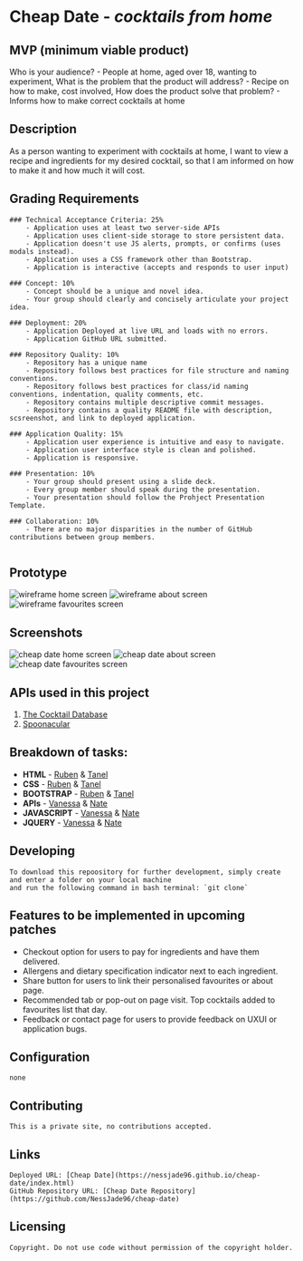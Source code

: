 # Cheap Date - *cocktails from home*

## MVP (minimum viable product)

Who is your audience? - People at home, aged over 18, wanting to experiment,
What is the problem that the product will address? - Recipe on how to make, cost involved,
How does the product solve that problem? - Informs how to make correct cocktails at home

## Description

As a person wanting to experiment with cocktails at home, I want to view a recipe and ingredients for my desired cocktail, so that I am informed on how to make it and how much it will cost.

## Grading Requirements

```
### Technical Acceptance Criteria: 25%
    - Application uses at least two server-side APIs
    - Application uses client-side storage to store persistent data.
    - Application doesn't use JS alerts, prompts, or confirms (uses modals instead).
    - Application uses a CSS framework other than Bootstrap.
    - Application is interactive (accepts and responds to user input)
    
### Concept: 10%
    - Concept should be a unique and novel idea.
    - Your group should clearly and concisely articulate your project idea.
    
### Deployment: 20%
    - Application Deployed at live URL and loads with no errors.
    - Application GitHub URL submitted.
    
### Repository Quality: 10%
    - Repository has a unique name
    - Repository follows best practices for file structure and naming conventions.
    - Repository follows best practices for class/id naming conventions, indentation, quality comments, etc.
    - Repository contains multiple descriptive commit messages.
    - Repository contains a quality README file with description, scsreenshot, and link to deployed application.
    
### Application Quality: 15%
    - Application user experience is intuitive and easy to navigate.
    - Application user interface style is clean and polished.
    - Application is responsive.
    
### Presentation: 10%
    - Your group should present using a slide deck.
    - Every group member should speak during the presentation.
    - Your presentation should follow the Prohject Presentation Template.
    
### Collaboration: 10%
    - There are no major disparities in the number of GitHub contributions between group members.
    
```
## Prototype

![wireframe home screen](assets/images/CheapDateWireFrame1.png)
![wireframe about screen](assets/images/CheapDateWireFrame3.png)
![wireframe favourites screen](assets/images/CheapDateWireFrame2.png)


## Screenshots

![cheap date home screen](assets/images/home-readme.png)
![cheap date about screen](assets/images/about.png)
![cheap date favourites screen](assets/images/favourites.png)


## APIs used in this project

1. [The Cocktail Database](https://www.thecocktaildb.com/api.php?ref=apilist.fun)
2. [Spoonacular](https://spoonacular.com/food-api)

## Breakdown of tasks:

- **HTML** - [Ruben](https://github.com/r-r-i) & [Tanel](https://github.com/kreatifbob)
- **CSS** - [Ruben](https://github.com/r-r-i) & [Tanel](https://github.com/kreatifbob)
- **BOOTSTRAP** - [Ruben](https://github.com/r-r-i) & [Tanel](https://github.com/kreatifbob)
- **APIs** - [Vanessa](https://github.com/NessJade96) & [Nate](https://github.com/vesnathan)
- **JAVASCRIPT** - [Vanessa](https://github.com/NessJade96) & [Nate](https://github.com/vesnathan)
- **JQUERY** - [Vanessa](https://github.com/NessJade96) & [Nate](https://github.com/vesnathan)

## Developing

    To download this repoository for further development, simply create and enter a folder on your local machine
    and run the following command in bash terminal: `git clone`
    
## Features to be implemented in upcoming patches

- Checkout option for users to pay for ingredients and have them delivered.
- Allergens and dietary specification indicator next to each ingredient.
- Share button for users to link their personalised favourites or about page.
- Recommended tab or pop-out on page visit. Top cocktails added to favourites list that day.
- Feedback or contact page for users to provide feedback on UXUI or application bugs.

## Configuration

    none

## Contributing

    This is a private site, no contributions accepted.

## Links

    Deployed URL: [Cheap Date](https://nessjade96.github.io/cheap-date/index.html)
    GitHub Repository URL: [Cheap Date Repository](https://github.com/NessJade96/cheap-date)

## Licensing

    Copyright. Do not use code without permission of the copyright holder.
